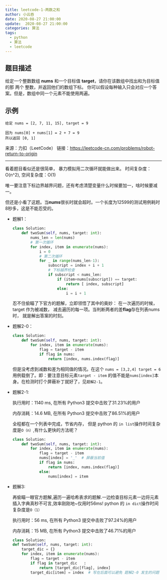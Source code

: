 ```yaml
---
title: leetcode-1-两数之和
author: 小云吞
date: 2020-08-27 21:00:00
update:  2020-08-27 21:00:00
categories: 算法
tags: 
  - python
  - 算法
  - leetcode
---
```


## 题目描述
给定一个整数数组 **nums** 和一个目标值 **target**，请你在该数组中找出和为目标值的那 两个 整数，并返回他们的数组下标。
你可以假设每种输入只会对应一个答案。但是，数组中同一个元素不能使用两遍。

## 示例
```
给定 nums = [2, 7, 11, 15], target = 9

因为 nums[0] + nums[1] = 2 + 7 = 9
所以返回 [0, 1]
```
来源：力扣（LeetCode）
    链接：https://leetcode-cn.com/problems/robot-return-to-origin
    
---
看着题目看似还是很简单， 暴力模拟用二次循环就能做出来。 时间复杂度：O(n^2), 空间复杂度：O(1)

唯一要注意下标边界越界问题，还有考虑清楚变量什么时候要加一，啥时候要减一。

但还是小看了这题。当**nums**很长时就会超时。一个长度为12599的测试用例耗时8秒多，这是不能忍受的。

- 题解1：
    ```python
    class Solution:
        def twoSum(self, nums, target: int):
            nums_len = len(nums)
            # 第一次循环
            for index, item in enumerate(nums):
                i = 0
                # 第二次循环
                for _ in range(nums_len-1):
                    subscript = index + i + 1
                    # 下标越界检查
                    if subscript < nums_len:
                        if (item+nums[subscript]) == target:
                            return [ index, subscript]
                        else:
                            i = i + 1
    ```

    忍不住偷瞄了下官方的题解，立即领悟了其中的奥妙：
    在一次遍历的时候， target 作为被减数， 减去遍历的每一项。当判断两者的差**flag**存在列表nums时， 就是解出答案的时刻。

- 题解2-0：
    ```python
    class Solution:
        def twoSum(self, nums, target: int):
            for index, item in enumerate(nums):
                flag = target - item
                if flag in nums:
                    return [index, nums.index(flag)]
    ```

    但是没考虑到减数和差为相同值的情况。在这个 `nums = [3,2,4] target = 6` 用例载倒了。即：要注意目标元素`target - item` 的值不能是`nums[index]`本身。在检测时打个屏蔽补丁就好了，见`题解2-1`。

- 题解2-1:

    执行用时：1140 ms, 在所有 Python3 提交中击败了31.23%的用户

    内存消耗：14.6 MB, 在所有 Python3 提交中击败了86.51%的用户

    全程都在一个列表中完成，节省内存， 但是 python 的 `in list`操作时间复杂度是`O（n）`,有什么更快的方法呢？
    ```python
    class Solution:
        def twoSum(self, nums, target: int):
            for index, item in enumerate(nums):
                flag = target - item
                nums[index] = '_'  # 屏蔽当前值
                if flag in nums:
                    return [index, nums.index(flag)]
                else:
                    nums[index] = item
    ```

- 题解3:

    再偷瞄一眼官方题解,遍历一遍哈希表求的题解.一边检查目标元素一边将元素插入字典真秒不可言,效率刚刚地~仅用时56ms! python 的 `in dict`操作时间复杂度是`O（1）`

    执行用时：56 ms, 在所有 Python3 提交中击败了97.24%的用户

    内存消耗：15 MB, 在所有 Python3 提交中击败了46.71%的用户

    ```python
    class Solution:
    def twoSum(self, nums, target: int):
        target_dic = {}
        for index, item in enumerate(nums):
            flag = target - item
            if flag in target_dic   :
                return [target_dic[flag], index]
            target_dic[item] = index  # 写在后面可以避免 题解2-0 发生的问题
    ```